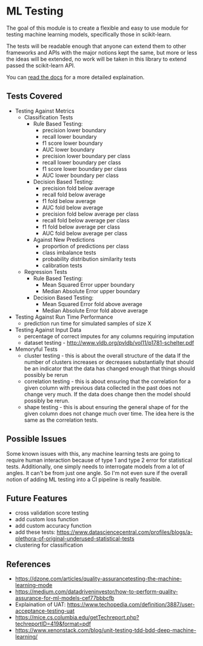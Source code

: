 # ML Testing

The goal of this module is to create a flexible and easy to use module for testing machine learning models, specifically those in scikit-learn.  

The tests will be readable enough that anyone can extend them to other frameworks and APIs with the major notions kept the same, but more or less the ideas will be extended, no work will be taken in this library to extend passed the scikit-learn API.

You can [read the docs](https://drifter-ml.readthedocs.io/en/latest/) for a more detailed explaination.

## Tests Covered

 * Testing Against Metrics
 	* Classification Tests
 		* Rule Based Testing:
	 		* precision lower boundary
	 		* recall lower boundary
	 		* f1 score lower boundary
	 		* AUC lower boundary
	 		* precision lower boundary per class
	 		* recall lower boundary per class
	 		* f1 score lower boundary per class
	 		* AUC lower boundary per class
 		* Decision Based Testing:
 			* precision fold below average
 			* recall fold below average
 			* f1 fold below average
 			* AUC fold below average
 			* precision fold below average per class
 			* recall fold below average per class
 			* f1 fold below average per class
 			* AUC fold below average per class
 		* Against New Predictions
 			* proportion of predictions per class
 			* class imbalance tests
 			* probability distribution similarity tests
 			* calibration tests
 	* Regression Tests
 		* Rule Based Testing:
 		 	* Mean Squared Error upper boundary
 			* Median Absolute Error upper boundary
 		* Decision Based Testing:
 			* Mean Squared Error fold above average
 			* Median Absolute Error fold above average
 * Testing Against Run Time Performance
 	* prediction run time for simulated samples of size X
 * Testing Against Input Data
  	* percentage of correct imputes for any columns requiring imputation
 	* dataset testing - http://www.vldb.org/pvldb/vol11/p1781-schelter.pdf 
 * Memoryful Tests
 	* cluster testing - this is about the overall structure of the data
 		If the number of clusters increases or decreases substantially that 
 		should be an indicator that the data has changed enough that things
 		should possibly be rerun
 	* correlation testing - this is about ensuring that the correlation for a given column with previous data collected in the past does not change very much. If the data does change then the model should possibly be rerun.
    * shape testing - this is about ensuring the general shape of for the given column does not change much over time.  The idea here is the same as the correlation tests.

## Possible Issues

Some known issues with this, any machine learning tests are going to require human interaction because of type 1 and type 2 error for statistical tests.  Additionally, one simply needs to interrogate models from a lot of angles.  It can't be from just one angle.  So I'm not even sure if the overall notion of adding ML testing into a CI pipeline is really feasible.

## Future Features

* cross validation score testing
* add custom loss function
* add custom accuracy function
* add these tests: https://www.datasciencecentral.com/profiles/blogs/a-plethora-of-original-underused-statistical-tests
* clustering for classification

## References

* https://dzone.com/articles/quality-assurancetesting-the-machine-learning-mode
* https://medium.com/datadriveninvestor/how-to-perform-quality-assurance-for-ml-models-cef77bbbcfb
* Explaination of UAT: https://www.techopedia.com/definition/3887/user-acceptance-testing-uat
* https://mice.cs.columbia.edu/getTechreport.php?techreportID=419&format=pdf
* https://www.xenonstack.com/blog/unit-testing-tdd-bdd-deep-machine-learning/